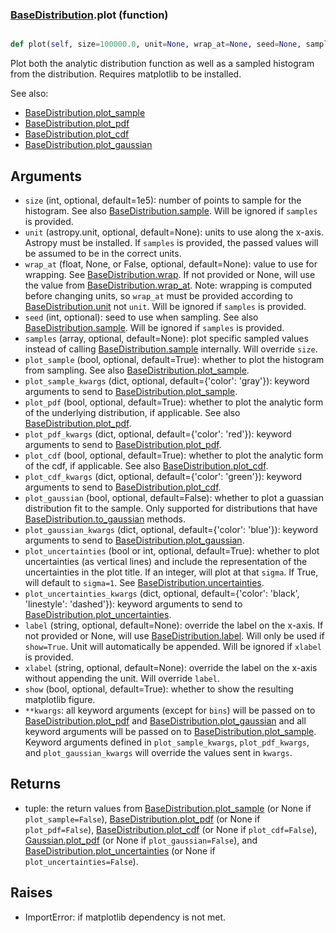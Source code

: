 ### [BaseDistribution](BaseDistribution.md).plot (function)


```py

def plot(self, size=100000.0, unit=None, wrap_at=None, seed=None, samples=None, plot_sample=True, plot_sample_kwargs={'color': 'gray'}, plot_pdf=True, plot_pdf_kwargs={'color': 'red'}, plot_cdf=False, plot_cdf_kwargs={'color': 'green'}, plot_gaussian=False, plot_gaussian_kwargs={'color': 'blue'}, plot_uncertainties=True, plot_uncertainties_kwargs={'color': 'black', 'linestyle': 'dashed'}, label=None, xlabel=None, show=False, **kwargs)

```



Plot both the analytic distribution function as well as a sampled
histogram from the distribution.  Requires matplotlib to be installed.

See also:

* [BaseDistribution.plot_sample](BaseDistribution.plot_sample.md)
* [BaseDistribution.plot_pdf](BaseDistribution.plot_pdf.md)
* [BaseDistribution.plot_cdf](BaseDistribution.plot_cdf.md)
* [BaseDistribution.plot_gaussian](BaseDistribution.plot_gaussian.md)

Arguments
-----------
* `size` (int, optional, default=1e5): number of points to sample for
    the histogram.  See also [BaseDistribution.sample](BaseDistribution.sample.md).  Will be ignored
    if `samples` is provided.
* `unit` (astropy.unit, optional, default=None): units to use along
    the x-axis.  Astropy must be installed.  If `samples` is provided,
    the passed values will be assumed to be in the correct units.
* `wrap_at` (float, None, or False, optional, default=None): value to
    use for wrapping.  See [BaseDistribution.wrap](BaseDistribution.wrap.md).  If not provided or None,
    will use the value from [BaseDistribution.wrap_at](BaseDistribution.wrap_at.md).  Note: wrapping is
    computed before changing units, so `wrap_at` must be provided
    according to [BaseDistribution.unit](BaseDistribution.unit.md) not `unit`.  Will be ignored if
    `samples` is provided.
* `seed` (int, optional): seed to use when sampling.  See also
    [BaseDistribution.sample](BaseDistribution.sample.md).  Will be ignored if `samples` is provided.
* `samples` (array, optional, default=None): plot specific sampled
    values instead of calling [BaseDistribution.sample](BaseDistribution.sample.md) internally.  Will override
    `size`.
* `plot_sample` (bool, optional, default=True): whether to plot the
    histogram from sampling.  See also [BaseDistribution.plot_sample](BaseDistribution.plot_sample.md).
* `plot_sample_kwargs` (dict, optional, default={'color': 'gray'}):
    keyword arguments to send to [BaseDistribution.plot_sample](BaseDistribution.plot_sample.md).
* `plot_pdf` (bool, optional, default=True): whether to plot the
    analytic form of the underlying distribution, if applicable.
    See also [BaseDistribution.plot_pdf](BaseDistribution.plot_pdf.md).
* `plot_pdf_kwargs` (dict, optional, default={'color': 'red'}):
    keyword arguments to send to [BaseDistribution.plot_pdf](BaseDistribution.plot_pdf.md).
* `plot_cdf` (bool, optional, default=True): whether to plot the
    analytic form of the cdf, if applicable.
    See also [BaseDistribution.plot_cdf](BaseDistribution.plot_cdf.md).
* `plot_cdf_kwargs` (dict, optional, default={'color': 'green'}):
    keyword arguments to send to [BaseDistribution.plot_cdf](BaseDistribution.plot_cdf.md).
* `plot_gaussian` (bool, optional, default=False): whether to plot
    a guassian distribution fit to the sample.  Only supported for
    distributions that have [BaseDistribution.to_gaussian](BaseDistribution.to_gaussian.md) methods.
* `plot_gaussian_kwargs` (dict, optional, default={'color': 'blue'}):
    keyword arguments to send to [BaseDistribution.plot_gaussian](BaseDistribution.plot_gaussian.md).
* `plot_uncertainties` (bool or int, optional, default=True): whether
    to plot uncertainties (as vertical lines) and include the representation
    of the uncertainties in the plot title.  If an integer, will
    plot at that `sigma`.  If True, will default to `sigma=1`.  See
    [BaseDistribution.uncertainties](BaseDistribution.uncertainties.md).
* `plot_uncertainties_kwargs` (dict, optional, default={'color': 'black', 'linestyle': 'dashed'}):
    keyword arguments to send to [BaseDistribution.plot_uncertainties](BaseDistribution.plot_uncertainties.md).
* `label` (string, optional, default=None): override the label on the
    x-axis.  If not provided or None, will use [BaseDistribution.label](BaseDistribution.label.md).  Will
    only be used if `show=True`.  Unit will automatically be appended.
    Will be ignored if `xlabel` is provided.
* `xlabel` (string, optional, default=None): override the label on the
    x-axis without appending the unit.  Will override `label`.
* `show` (bool, optional, default=True): whether to show the resulting
    matplotlib figure.
* `**kwargs`: all keyword arguments (except for `bins`) will be passed
    on to [BaseDistribution.plot_pdf](BaseDistribution.plot_pdf.md) and [BaseDistribution.plot_gaussian](BaseDistribution.plot_gaussian.md) and all
    keyword arguments will be passed on to [BaseDistribution.plot_sample](BaseDistribution.plot_sample.md).
    Keyword arguments defined in `plot_sample_kwargs`,
    `plot_pdf_kwargs`, and `plot_gaussian_kwargs`
    will override the values sent in `kwargs`.

Returns
--------
* tuple: the return values from [BaseDistribution.plot_sample](BaseDistribution.plot_sample.md) (or None if
    `plot_sample=False`), [BaseDistribution.plot_pdf](BaseDistribution.plot_pdf.md) (or None if `plot_pdf=False`),
    [BaseDistribution.plot_cdf](BaseDistribution.plot_cdf.md) (or None if `plot_cdf=False`),
    [Gaussian.plot_pdf](Gaussian.plot_pdf.md) (or None if `plot_gaussian=False`), and
    [BaseDistribution.plot_uncertainties](BaseDistribution.plot_uncertainties.md) (or None if `plot_uncertainties=False`).

Raises
--------
* ImportError: if matplotlib dependency is not met.

